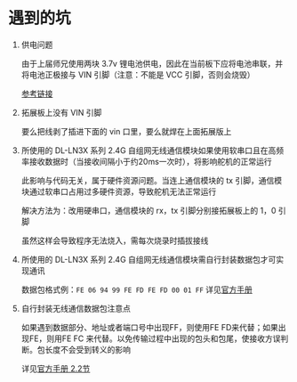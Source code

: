 # 遇到的坑

1. 供电问题

   由于上届师兄使用两块 3.7v 锂电池供电，因此在当前板下应将电池串联，并将电池正极接与 VIN 引脚（注意：不能是 VCC 引脚，否则会烧毁）

   [参考链接](http://www.taichi-maker.com/homepage/arduino-projects-index/arduino-power-supply/)

2. 拓展板上没有 VIN 引脚

    要么把线剥了插进下面的 vin 口里，要么就焊在上面拓展版上

3. 所使用的 DL-LN3X 系列 2.4G 自组网无线通信模块如果使用软串口且在高频率接收数据时（当接收间隔小于约20ms一次时），将影响舵机的正常运行

   此影响与代码无关，属于硬件资源问题。当连上通信模块的 tx 引脚，通信模块通过软串口占用过多硬件资源，导致舵机无法正常运行

   解决方法为：改用硬串口，通信模块的 rx，tx 引脚分别接拓展板上的 1，0 引脚

   虽然这样会导致程序无法烧入，需每次烧录时插拔接线

4. 所使用的 DL-LN3X 系列 2.4G 自组网无线通信模块需自行封装数据包才可实现通讯

   数据包格式例：`FE 06 94 99 FE FD FE FD 00 01 FF` 详见[官方手册](./无线通信模块/DL-LN3X说明书2.0.pdf)

5. 自行封装无线通信数据包注意点

   如果遇到数据部分、地址或者端口号中出现FF，则使用FE FD来代替；如果出现FE，则用FE FC 来代替。以免传输过程中出现的包头和包尾，使接收方误判断。包长度不会受到转义的影响

   详见[官方手册 2.2节](./各模块例程/无线通信模块/DL-LN3X说明书2.0.pdf#[{"num"%3A38%2C"gen"%3A0}%2C{"name"%3A"XYZ"}%2C40%2C494%2C0])